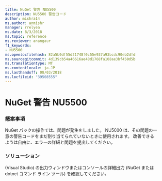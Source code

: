 ```yaml
---
title: NuGet 警告 NU5500
description: NU5500 警告コード
author: mishra14
ms.author: anmishr
manager: rrelyea
ms.date: 8/3/2018
ms.topic: reference
ms.reviewer: anangaur
f1_keywords:
- NU5500
ms.openlocfilehash: 82a5b0df55d21748f0c55e937a93bcdc90eb2dfd
ms.sourcegitcommit: 4d139cb54a46616ae48d1768fa108ae3bf450d5b
ms.translationtype: MT
ms.contentlocale: ja-JP
ms.lasthandoff: 08/03/2018
ms.locfileid: "39508555"
---
```

# <a name="nuget-warning-nu5500"></a>NuGet 警告 NU5500

### <a name="issue"></a>懸案事項

NuGet パックの操作では、問題が発生をしました。 NU5000 は、その問題の一意の警告コードをまだ割り当てられていないときに使用されます。 改善できるようは自由に、エラーの詳細と問題を提出してください。


### <a name="solution"></a>ソリューション

(Visual Studio) の出力ウィンドウまたはコンソールの詳細出力 (NuGet または dotnet コマンド ライン ツール) を確認してください。


